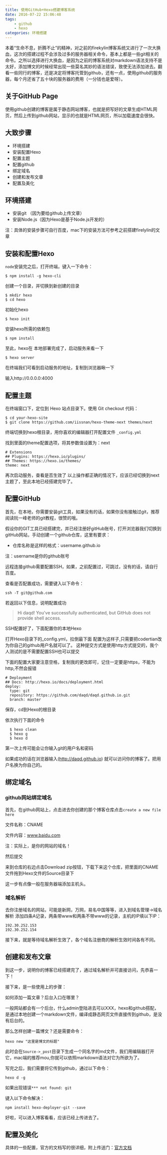 ```yaml
---
title: 使用GitHub+Hexo搭建博客系统
date: 2016-07-22 15:06:48
tags:
	- github
	- hexo
categories: 环境搭建
---
```


本着“生命不息，折腾不止”的精神，对之前的firekylin博客系统又进行了一次大换血，这次的搭建过程不会涉及过多的服务器相关命令，基本上都是一些git相关的命令。之所以选择进行大换血，是因为之前的博客系统对markdown语法支持不是太好，添加博文的时候经常出现一些莫名其妙的语法错误，致使无法添加进去。翻看一些同行的博客，还是决定将博客托管到github，还有一点，使用github的服务器，每个月还省了五十块的服务器的费用（一分钱也是爱呀）。
<!--more-->
## 关于GitHub Page
使用github创建的博客是属于静态网站博客，也就是把写好的文章生成HTML网页，然后上传到github网站，显示的也就是HTML网页，所以加载速度会很快。

## 大致步骤

- 环境搭建
- 安装配置Hexo
- 配置主题
- 配置github
- 绑定域名
- 创建和发布文章
- 配置及美化

## 环境搭建
- 安装git （因为要给github上传文章）
- 安装Node.js（因为Hexo是基于Node.js开发的）

注：具体的安装步骤可自行百度，mac下的安装方法可参考之前搭建firelylin的文章

## 安装和配置Hexo

`node`安装完之后，打开终端，键入一下命令：

```
$ npm install -g hexo-cli
```
创建一个目录，并切换到新创建的目录

```
$ mkdir hexo
$ cd hexo
```

初始化hexo

```
$ hexo init
```
安装hexo所需的依赖包

```
$ npm install
```
至此，hexo在 本地部署完成了，启动服务来看一下

```
$ hexo server 
```
在终端我们可看到启动服务的地址，复制到浏览器瞅一下

输入http://0.0.0.0:4000

## 配置主题
在终端窗口下，定位到 Hexo 站点目录下。使用 Git checkout 代码：

```
$ cd your-hexo-site
$ git clone https://github.com/iissnan/hexo-theme-next themes/next
```
终端切换到hexo根目录，用你喜欢的编辑器打开配置文件 `_config.yml`

找到里面的theme配置选项，将其参数值设置为：next

```
# Extensions
## Plugins: https://hexo.io/plugins/
## Themes: https://hexo.io/themes/
theme: next
```
再次启动服务，查看是否生效了
以上操作都正确的情况下，应该已经切换到next主题了，至此本地已经搭建完毕了。

## 配置GitHub

首先，在本地，你需要安装git工具，如果没有的话，如果你没有接触过git，推荐阅读阮一峰老师的git教程，很赞的哦。

假设你的GIT工具已经搭建完，并已经注册好gitHub账号，打开浏览器我们切换到gitHub网站，手动创建一个github仓库，这里有要求：

- 仓库名称是这样的格式：username.github.io

注：username是你的github账号

远程连接github需要配置SSH，如果，之前配置过，可跳过，没有的话，请自行百度。

查看是否配置成功，需要键入以下命令：

```
ssh -T git@github.com
```
若返回以下信息，说明配置成功

> Hi daqd! You've successfully authenticated, but GitHub does not provide shell access.

SSH配置好了，下面配置你的本地Hexo

打开Hexo目录下的_config.yml，拉倒最下面
配置为这样子,只需要把codertian改为你自己的github用户名就可以了。
这种提交方式是使用http方式提交的，我个人测试的是不需要配置SSH也可以提交

下面的配置大家要注意空格，复制我的更改即可，记住一定要是https，不能为http,不然会报错

```
# Deployment
## Docs: http://hexo.io/docs/deployment.html
deploy:
  type: git
  repository: https://github.com/daqd/daqd.github.io.git
  branch: master
```

保存，cd到Hexo的根目录

依次执行下面的命令

```
  $ hexo clean
  $ hexo g
  $ hexo d
```
第一次上传可能会让你输入git的用户名和密码

如果成功的话在浏览器输入(http://daqd.github.io) 就可以访问你的博客了。把用户名换为你自己的。

## 绑定域名
### github网站绑定域名

首先，在github网站上，点击进去你创建的那个博客仓库点击`create a new file here`

文件名称：CNAME

文件内容：www.baidu.com

注：实际上，是你的网站的域名！

然后提交

来到仓库的右边点击Download zip按钮，下载下来这个仓库，把里面的CNAME文件拖到Hexo文件的Source目录下

这一步有点像一般在服务器端添加主机头。

### 域名解析
去你注册域名的网站，可能是新网，万网，易名中国等等，进入到域名管理->域名解析
添加四条A记录，两条带www和两条不带www的记录，主机的IP填以下IP：

```
192.30.252.153
192.30.252.154
```
接下来，就是等待域名解析生效了，各个域名注册商的解析生效时间各有不同。


## 创建和发布文章
到这一步，说明你的博客已经搭建完了，通过域名解析并可直接访问，先恭喜一下！

接下来，是一些使用上的步骤：

如何添加一篇文章？后台入口在哪里？

一般网站都会有一个后台，什么admin登陆进去可以XXX，hexo和github搭配，是通过本地创建一个markdown文件，编译成静态网页文件直接传到github，是没有后台的。

那么怎样创建一篇博文？还是需要命令：

```
hexo new "这里是博文的标题"

```

此时会在`Source->_post`目录下生成一个同名字的md文件，我们用编辑器打开它，mac端的推荐mou,你就可以依照markdown语法对它为所欲为了。


写完之后，我们需要将它传到github，通过以下命令：

```
hexo d -g
```

如果出现错误`*** not found: git`

键入以下命令解决：

```
npm install hexo-deployer-git --save
```

好啦，可以进入博客看看，应该已经上传进去了。

## 配置及美化
具体的一些配置，官方的文档写的很详细，附上传送门：[官方文档](http://theme-next.iissnan.com/getting-started.html)
